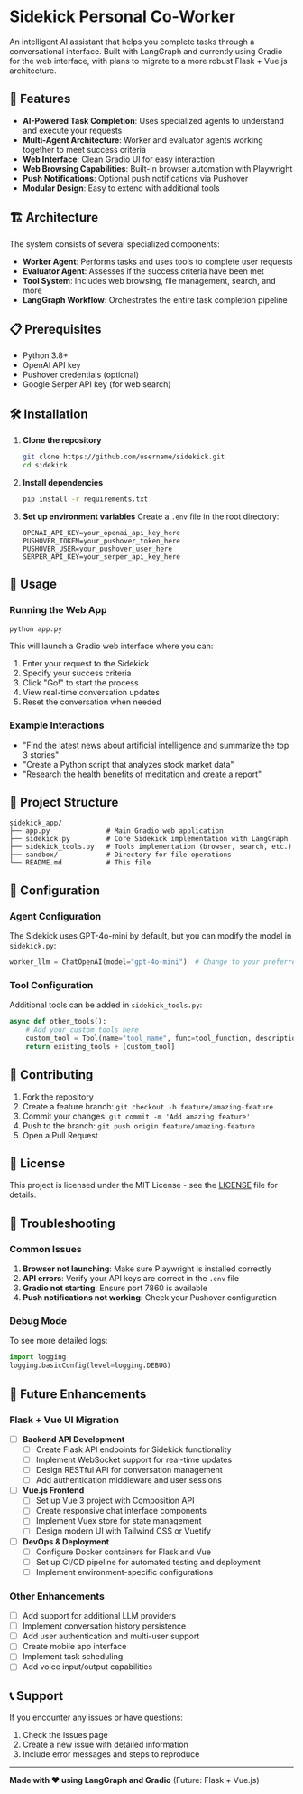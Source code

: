 # Sidekick Personal Co-Worker

An intelligent AI assistant that helps you complete tasks through a conversational interface. Built with LangGraph and currently using Gradio for the web interface, with plans to migrate to a more robust Flask + Vue.js architecture.

## 🚀 Features

- **AI-Powered Task Completion**: Uses specialized agents to understand and execute your requests
- **Multi-Agent Architecture**: Worker and evaluator agents working together to meet success criteria
- **Web Interface**: Clean Gradio UI for easy interaction
- **Web Browsing Capabilities**: Built-in browser automation with Playwright
- **Push Notifications**: Optional push notifications via Pushover
- **Modular Design**: Easy to extend with additional tools

## 🏗️ Architecture

The system consists of several specialized components:

- **Worker Agent**: Performs tasks and uses tools to complete user requests
- **Evaluator Agent**: Assesses if the success criteria have been met
- **Tool System**: Includes web browsing, file management, search, and more
- **LangGraph Workflow**: Orchestrates the entire task completion pipeline

## 📋 Prerequisites

- Python 3.8+
- OpenAI API key
- Pushover credentials (optional)
- Google Serper API key (for web search)

## 🛠️ Installation

1. **Clone the repository**
   ```bash
   git clone https://github.com/username/sidekick.git
   cd sidekick
   ```

2. **Install dependencies**
   ```bash
   pip install -r requirements.txt
   ```

3. **Set up environment variables**
   Create a `.env` file in the root directory:
   ```env
   OPENAI_API_KEY=your_openai_api_key_here
   PUSHOVER_TOKEN=your_pushover_token_here
   PUSHOVER_USER=your_pushover_user_here
   SERPER_API_KEY=your_serper_api_key_here
   ```

## 🚀 Usage

### Running the Web App

```bash
python app.py
```

This will launch a Gradio web interface where you can:
1. Enter your request to the Sidekick
2. Specify your success criteria
3. Click "Go!" to start the process
4. View real-time conversation updates
5. Reset the conversation when needed

### Example Interactions

- "Find the latest news about artificial intelligence and summarize the top 3 stories"
- "Create a Python script that analyzes stock market data"
- "Research the health benefits of meditation and create a report"

## 📁 Project Structure

```
sidekick_app/
├── app.py              # Main Gradio web application
├── sidekick.py         # Core Sidekick implementation with LangGraph
├── sidekick_tools.py   # Tools implementation (browser, search, etc.)
├── sandbox/            # Directory for file operations
└── README.md           # This file
```

## 🔧 Configuration

### Agent Configuration

The Sidekick uses GPT-4o-mini by default, but you can modify the model in `sidekick.py`:

```python
worker_llm = ChatOpenAI(model="gpt-4o-mini")  # Change to your preferred model
```

### Tool Configuration

Additional tools can be added in `sidekick_tools.py`:

```python
async def other_tools():
    # Add your custom tools here
    custom_tool = Tool(name="tool_name", func=tool_function, description="Tool description")
    return existing_tools + [custom_tool]
```

## 🤝 Contributing

1. Fork the repository
2. Create a feature branch: `git checkout -b feature/amazing-feature`
3. Commit your changes: `git commit -m 'Add amazing feature'`
4. Push to the branch: `git push origin feature/amazing-feature`
5. Open a Pull Request

## 📄 License

This project is licensed under the MIT License - see the [LICENSE](LICENSE) file for details.

## 🐛 Troubleshooting

### Common Issues

1. **Browser not launching**: Make sure Playwright is installed correctly
2. **API errors**: Verify your API keys are correct in the `.env` file
3. **Gradio not starting**: Ensure port 7860 is available
4. **Push notifications not working**: Check your Pushover configuration

### Debug Mode

To see more detailed logs:

```python
import logging
logging.basicConfig(level=logging.DEBUG)
```

## 🔄 Future Enhancements

### Flask + Vue UI Migration

- [ ] **Backend API Development**
  - [ ] Create Flask API endpoints for Sidekick functionality
  - [ ] Implement WebSocket support for real-time updates
  - [ ] Design RESTful API for conversation management
  - [ ] Add authentication middleware and user sessions

- [ ] **Vue.js Frontend**
  - [ ] Set up Vue 3 project with Composition API
  - [ ] Create responsive chat interface components
  - [ ] Implement Vuex store for state management
  - [ ] Design modern UI with Tailwind CSS or Vuetify

- [ ] **DevOps & Deployment**
  - [ ] Configure Docker containers for Flask and Vue
  - [ ] Set up CI/CD pipeline for automated testing and deployment
  - [ ] Implement environment-specific configurations

### Other Enhancements

- [ ] Add support for additional LLM providers
- [ ] Implement conversation history persistence
- [ ] Add user authentication and multi-user support
- [ ] Create mobile app interface
- [ ] Implement task scheduling
- [ ] Add voice input/output capabilities

## 📞 Support

If you encounter any issues or have questions:

1. Check the Issues page
2. Create a new issue with detailed information
3. Include error messages and steps to reproduce

---

**Made with ❤️ using LangGraph and Gradio** (Future: Flask + Vue.js)

